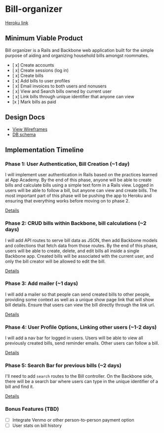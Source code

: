 # Bill-organizer

[Heroku link][heroku]

[heroku]: https://bill-organizer.herokuapp.com

## Minimum Viable Product
Bill organizer is a Rails and Backbone web application built for the simple purpose of aiding and organizing household bills amongst roommates.

<!-- This is a Markdown checklist. Use it to keep track of your progress! -->

- [ x] Create accounts
- [ x] Create sessions (log in)
- [ x] Create bills
- [ x] Add bills to user profiles
- [ x] Email invoices to both users and nonusers
- [ x] View and Search bills owned by current user
- [ x] Link bills through unique identifier that anyone can view
- [x ] Mark bills as paid

## Design Docs
* [View Wireframes][views]
* [DB schema][schema]

[views]: ./docs/views.md
[schema]: ./docs/schema.md

## Implementation Timeline

### Phase 1: User Authentication, Bill Creation (~1 day)
I will implement user authentication in Rails based on the practices learned at
App Academy. By the end of this phase, anyone will be able to create bills and calculate bills using
a simple text form in a Rails view. Logged in users will be able to follow a bill, but anyone can view and create bills. The most important part of this phase will
be pushing the app to Heroku and ensuring that everything works before moving on
to phase 2.

[Details][phase-one]

### Phase 2: CRUD bills within Backbone, bill calculations (~2 days)
I will add API routes to serve bill data as JSON, then add Backbone
models and collections that fetch data from those routes. By the end of this
phase, users will be able to create, delete, and edit bills all
inside a single Backbone app. Created bills will be associated with the current user, and only the bill creator will be allowed to edit the bill.

[Details][phase-two]

### Phase 3: Add mailer (~1 days)
I will add a mailer so that people can send created bills to other people, providing some context as well as a unique show page link that will show bill details. Ensure that users can view the bill directly through the link url.

[Details][phase-three]

### Phase 4: User Profile Options, Linking other users (~1-2 days)
I will add a nav bar for logged in users. Users will be able to view all previously created bills, send reminder emails. Other users can follow a bill.

[Details][phase-four]

### Phase 5: Search Bar for previous bills (~2 days)
I'll need to add `search` routes to the Bill controller. On the
Backbone side, there will be a search bar where users can type in the unique identifier of a bill and find it.

[Details][phase-five]

### Bonus Features (TBD)
- [ ] Integrate Venmo or other person-to-person payment option
- [ ] User stats on bill history

[phase-one]: ./docs/phases/phase1.md
[phase-two]: ./docs/phases/phase2.md
[phase-three]: ./docs/phases/phase3.md
[phase-four]: ./docs/phases/phase4.md
[phase-five]: ./docs/phases/phase5.md
